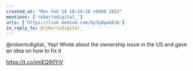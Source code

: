 ```yaml
---
created_at: "Mon Feb 14 18:24:26 +0000 2022"
mentions: ['robertodigital_']
urls: ['https://link.medium.com/0y3yWpwbEnb']
in_reply_to: @robertodigital_
---
```


@robertodigital_ Yep! Wrote about the ownership issue in the US and gave an idea on how to fix it

 https://t.co/jmjEQ90YiV